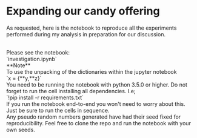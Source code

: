 # Expanding our candy offering
As requested, here is the notebook to reproduce all the experiments performed during my analysis in preparation for our discussion.

<br>
Please see the notebook:
<br>
`investigation.ipynb`
<br>
**Note**
<br>
To use the unpacking of the dictionaries within the jupyter notebook 
<br> 
`x = {**y,**z}`
<br>
You need to be running the notebook with python 3.5.0 or higher.
Do not forget to run the cell installing all dependencies. I.e;
<br>
`!pip install -r requirements.txt`
<br>
If you run the notebook end-to-end you won't need to worry about this. Just be sure to run the cells in sequence. 
<br>
Any pseudo random numbers generated have had their seed fixed for reproducibility. Feel free to clone the repo and run the notebook with your own seeds.


